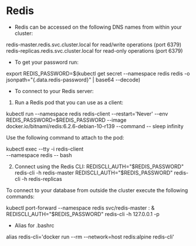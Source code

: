 # Redis

- Redis can be accessed on the following DNS names from within your cluster:

redis-master.redis.svc.cluster.local for read/write operations (port 6379)
redis-replicas.redis.svc.cluster.local for read-only operations (port 6379)

- To get your password run:

export REDIS_PASSWORD=$(kubectl get secret --namespace redis redis -o jsonpath="{.data.redis-password}" | base64 --decode)

- To connect to your Redis server:

1. Run a Redis pod that you can use as a client:

kubectl run --namespace redis redis-client --restart='Never' --env REDIS_PASSWORD=$REDIS_PASSWORD --image docker.io/bitnami/redis:6.2.6-debian-10-r139 --command -- sleep infinity

Use the following command to attach to the pod:

kubectl exec --tty -i redis-client \
--namespace redis -- bash

2. Connect using the Redis CLI:
REDISCLI_AUTH="$REDIS_PASSWORD" redis-cli -h redis-master
REDISCLI_AUTH="$REDIS_PASSWORD" redis-cli -h redis-replicas

To connect to your database from outside the cluster execute the following commands:

kubectl port-forward --namespace redis svc/redis-master : &
REDISCLI_AUTH="$REDIS_PASSWORD" redis-cli -h 127.0.0.1 -p

- Alias for .bashrc

alias redis-cli='docker run --rm --network=host redis:alpine redis-cli'
